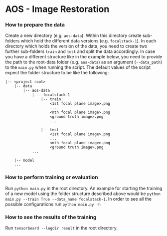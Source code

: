 # AOS - Image Restoration

### How to prepare the data

Create a new directory (e.g. `aos-data`). Within this directory create sub-folders which hold the different data
versions (e.g. `focalstack-1`). In each directory which holds the version of the data, you need to create two further
sub-folders `train` and `test` and split the data accordingly. In case you have a different structure like in the
example below, you need to provide the path to the root-data folder (e.g. `aos-data`) as an argument (`--data_path`) to
the `main.py` when running the script. The default values of the script expect the folder structure to be like the
following:

```                           
|-- <project root>     
    |-- data
        |-- aos-data
            |--- focalstack-1
                |-- train
                    <1st focal plane image>.png
                    ...
                    <nth focal plane image>.png
                    <ground truth image>.png
                    ...
                
                |-- test
                    <1st focal plane image>.png
                    ...
                    <nth focal plane image>.png
                    <ground truth image>.png
            ...
                    
    |-- model
    ...
```

### How to perform training or evaluation

Run `python main.py` in the root directory. An example for starting the training of a new model using the folder
structure described above would be  `python main.py --train True --data_name focalstack-1`. In order to see all the possible
configurations run `python main.py -h`

### How to see the results of the training

Run `tensorboard --logdir result` in the root directory.